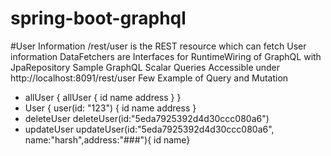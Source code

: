 # spring-boot-graphql


#User Information
 /rest/user is the REST resource which can fetch User information
 DataFetchers are Interfaces for RuntimeWiring of GraphQL with JpaRepository
Sample GraphQL Scalar Queries
 Accessible under http://localhost:8091/rest/user
 Few Example of Query and Mutation
*  allUser { allUser { id name address } }
*  User { user(id: "123") { id name address }
*  deleteUser deleteUser(id:"5eda7925392d4d30ccc080a6")
*  updateUser updateUser(id:"5eda7925392d4d30ccc080a6", name:"harsh",address:"###"){ id name}
